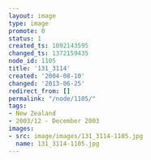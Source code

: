 ```yaml
---
layout: image
type: image
promote: 0
status: 1
created_ts: 1092143595
changed_ts: 1372159435
node_id: 1105
title: '131_3114'
created: '2004-08-10'
changed: '2013-06-25'
redirect_from: []
permalink: "/node/1105/"
tags:
- New Zealand
- 2003/12 - December 2003
images:
- src: image/images/131_3114-1105.jpg
  name: 131_3114-1105.jpg
---
```


